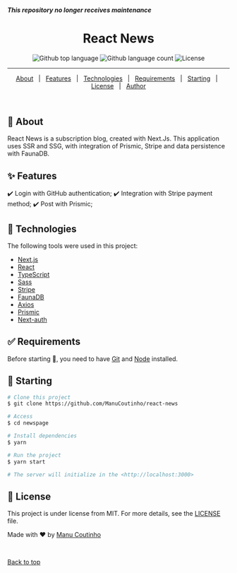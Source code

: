 #### _This repository no longer receives maintenance_


<h1 align="center">React News</h1>

<p align="center">
  <img alt="Github top language" src="https://img.shields.io/github/languages/top/ManuCoutinho/react-news?color=56BEB8">
  <img alt="Github language count" src="https://img.shields.io/github/languages/count/ManuCoutinho/react-news?color=56BEB8">
  <img alt="License" src="https://img.shields.io/github/license/ManuCoutinho/react-news?color=56BEB8">

</p>

<hr> 

<p align="center">
  <a href="#dart-about">About</a> &#xa0; | &#xa0; 
  <a href="#sparkles-features">Features</a> &#xa0; | &#xa0;
  <a href="#rocket-technologies">Technologies</a> &#xa0; | &#xa0;
  <a href="#white_check_mark-requirements">Requirements</a> &#xa0; | &#xa0;
  <a href="#checkered_flag-starting">Starting</a> &#xa0; | &#xa0;
  <a href="#memo-license">License</a> &#xa0; | &#xa0;
  <a href="https://github.com/{{YOUR_GITHUB_USERNAME}}" target="_blank">Author</a>
</p>

<br>

## :dart: About ##

React News is a subscription blog, created with Next.Js. This application uses SSR and SSG, with integration of Prismic, Stripe and data persistence with FaunaDB.

## :sparkles: Features ##

:heavy_check_mark: Login with GitHub authentication;
:heavy_check_mark: Integration with Stripe payment method;
:heavy_check_mark: Post with Prismic;

## :rocket: Technologies ##

The following tools were used in this project:

- [Next.js](https://nextjs.org/)
- [React](https://pt-br.reactjs.org/)
- [TypeScript](https://www.typescriptlang.org/)
- [Sass](https://sass-lang.com/)
- [Stripe](https://stripe.com/br)
- [FaunaDB](https://fauna.com/)
- [Axios](https://axios-http.com/docs/intro)
- [Prismic](https://prismic.io/)
- [Next-auth](https://next-auth.js.org/)

## :white_check_mark: Requirements ##

Before starting :checkered_flag:, you need to have [Git](https://git-scm.com) and [Node](https://nodejs.org/en/) installed.

## :checkered_flag: Starting ##

```bash
# Clone this project
$ git clone https://github.com/ManuCoutinho/react-news

# Access
$ cd newspage

# Install dependencies
$ yarn

# Run the project
$ yarn start

# The server will initialize in the <http://localhost:3000>
```

## :memo: License ##

This project is under license from MIT. For more details, see the [LICENSE](LICENSEd) file.


Made with :heart: by <a href="https://github.com/ManuCoutinho" target="_blank">Manu Coutinho</a>

&#xa0;

<a href="#top">Back to top</a>
